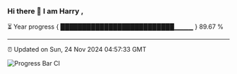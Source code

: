 ### Hi there 👋 I am Harry , 

⏳ Year progress { ██████████████████████████▁▁▁▁ } 89.67 %

---

⏰ Updated on Sun, 24 Nov 2024 04:57:33 GMT

![Progress Bar CI](https://github.com/duykhang68/duykhang68/workflows/Progress%20Bar%20CI/badge.svg)
